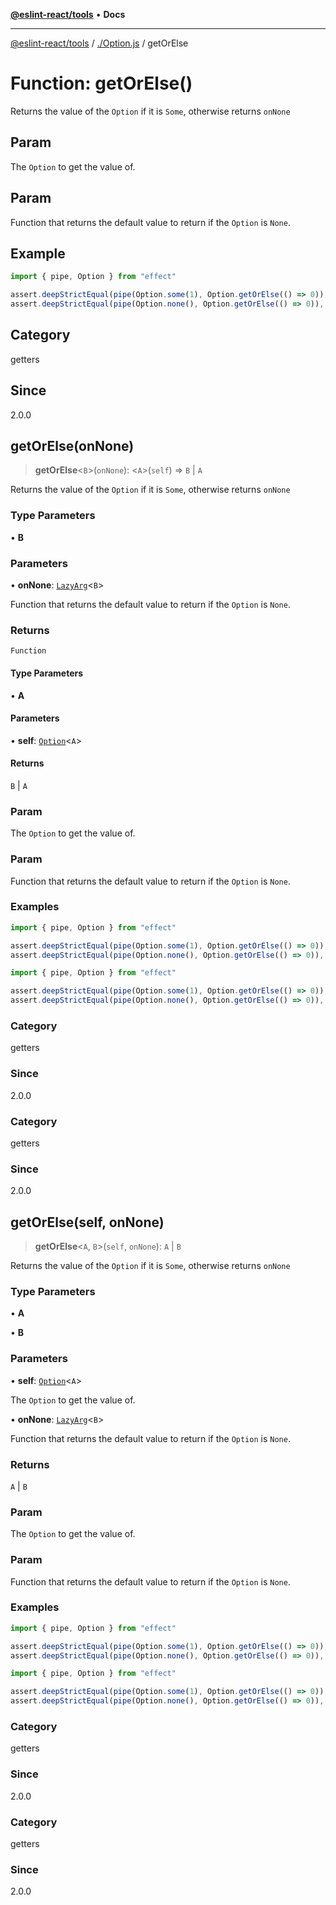 [**@eslint-react/tools**](../../README.md) • **Docs**

***

[@eslint-react/tools](../../README.md) / [./Option.js](../README.md) / getOrElse

# Function: getOrElse()

Returns the value of the `Option` if it is `Some`, otherwise returns `onNone`

## Param

The `Option` to get the value of.

## Param

Function that returns the default value to return if the `Option` is `None`.

## Example

```ts
import { pipe, Option } from "effect"

assert.deepStrictEqual(pipe(Option.some(1), Option.getOrElse(() => 0)), 1)
assert.deepStrictEqual(pipe(Option.none(), Option.getOrElse(() => 0)), 0)
```

## Category

getters

## Since

2.0.0

## getOrElse(onNone)

> **getOrElse**\<`B`\>(`onNone`): \<`A`\>(`self`) => `B` \| `A`

Returns the value of the `Option` if it is `Some`, otherwise returns `onNone`

### Type Parameters

• **B**

### Parameters

• **onNone**: [`LazyArg`](../../namespaces/F/interfaces/LazyArg.md)\<`B`\>

Function that returns the default value to return if the `Option` is `None`.

### Returns

`Function`

#### Type Parameters

• **A**

#### Parameters

• **self**: [`Option`](../type-aliases/Option.md)\<`A`\>

#### Returns

`B` \| `A`

### Param

The `Option` to get the value of.

### Param

Function that returns the default value to return if the `Option` is `None`.

### Examples

```ts
import { pipe, Option } from "effect"

assert.deepStrictEqual(pipe(Option.some(1), Option.getOrElse(() => 0)), 1)
assert.deepStrictEqual(pipe(Option.none(), Option.getOrElse(() => 0)), 0)
```

```ts
import { pipe, Option } from "effect"

assert.deepStrictEqual(pipe(Option.some(1), Option.getOrElse(() => 0)), 1)
assert.deepStrictEqual(pipe(Option.none(), Option.getOrElse(() => 0)), 0)
```

### Category

getters

### Since

2.0.0

### Category

getters

### Since

2.0.0

## getOrElse(self, onNone)

> **getOrElse**\<`A`, `B`\>(`self`, `onNone`): `A` \| `B`

Returns the value of the `Option` if it is `Some`, otherwise returns `onNone`

### Type Parameters

• **A**

• **B**

### Parameters

• **self**: [`Option`](../type-aliases/Option.md)\<`A`\>

The `Option` to get the value of.

• **onNone**: [`LazyArg`](../../namespaces/F/interfaces/LazyArg.md)\<`B`\>

Function that returns the default value to return if the `Option` is `None`.

### Returns

`A` \| `B`

### Param

The `Option` to get the value of.

### Param

Function that returns the default value to return if the `Option` is `None`.

### Examples

```ts
import { pipe, Option } from "effect"

assert.deepStrictEqual(pipe(Option.some(1), Option.getOrElse(() => 0)), 1)
assert.deepStrictEqual(pipe(Option.none(), Option.getOrElse(() => 0)), 0)
```

```ts
import { pipe, Option } from "effect"

assert.deepStrictEqual(pipe(Option.some(1), Option.getOrElse(() => 0)), 1)
assert.deepStrictEqual(pipe(Option.none(), Option.getOrElse(() => 0)), 0)
```

### Category

getters

### Since

2.0.0

### Category

getters

### Since

2.0.0

